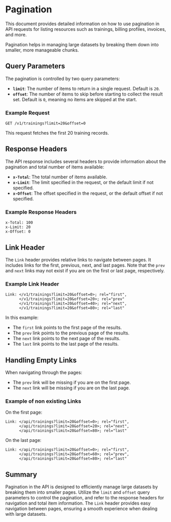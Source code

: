 # Pagination

This document provides detailed information on how to use pagination in API requests for listing resources such as trainings, billing profiles, invoices, and more.

Pagination helps in managing large datasets by breaking them down into smaller, more manageable chunks.

## Query Parameters

The pagination is controlled by two query parameters:

- **`limit`**: The number of items to return in a single request. Default is `20`.
- **`offset`**: The number of items to skip before starting to collect the result set. Default is `0`, meaning no items are skipped at the start.

### Example Request

```
GET /v1/trainings?limit=20&offset=0
```

This request fetches the first 20 training records.

## Response Headers

The API response includes several headers to provide information about the pagination and total number of items available:

- **`x-Total`**: The total number of items available.
- **`x-Limit`**: The limit specified in the request, or the default limit if not specified.
- **`x-Offset`**: The offset specified in the request, or the default offset if not specified.

### Example Response Headers

```
x-Total: 100
x-Limit: 20
x-Offset: 0
```

## Link Header

The `Link` header provides relative links to navigate between pages. It includes links for the first, previous, next, and last pages. Note that the `prev` and `next` links may not exist if you are on the first or last page, respectively.

### Example Link Header

```
Link: </v1/trainings?limit=20&offset=0>; rel="first",
      </v1/trainings?limit=20&offset=20>; rel="prev"
      </v1/trainings?limit=20&offset=40>; rel="next",
      </v1/trainings?limit=20&offset=80>; rel="last"
```

In this example:
- The `first` link points to the first page of the results.
- The `prev` link points to the previous page of the results.
- The `next` link points to the next page of the results.
- The `last` link points to the last page of the results.

## Handling Empty Links

When navigating through the pages:
- The `prev` link will be missing if you are on the first page.
- The `next` link will be missing if you are on the last page.

### Example of non existing Links

On the first page:
```
Link: </api/trainings?limit=20&offset=0>; rel="first",
      </api/trainings?limit=20&offset=20>; rel="next",
      </api/trainings?limit=20&offset=80>; rel="last"
```

On the last page:
```
Link: </api/trainings?limit=20&offset=0>; rel="first",
      </api/trainings?limit=20&offset=60>; rel="prev",
      </api/trainings?limit=20&offset=80>; rel="last"
```

## Summary

Pagination in the API is designed to efficiently manage large datasets by breaking them into smaller pages. Utilize the `limit` and `offset` query parameters to control the pagination, and refer to the response headers for navigation and total item information. The `Link` header provides easy navigation between pages, ensuring a smooth experience when dealing with large datasets.